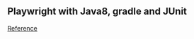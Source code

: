 
## Playwright with Java8, gradle and JUnit ##

[Reference](https://lumme.dev/2021/04/15/using-playwright-and-junit.html)